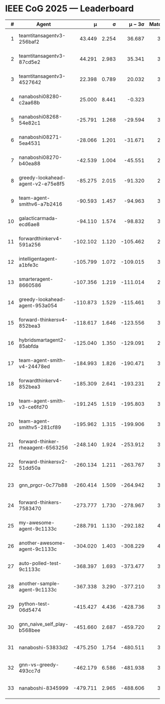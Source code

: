 # IEEE CoG 2025 — Leaderboard

| # | Agent | μ | σ | μ − 3σ | Matches | Updated |
|---:|---|---:|---:|---:|---:|---|
| 1 | teamtitansagentv3-256baf2 | 43.449 | 2.254 | 36.687 | 3794 | 2025-08-28 03:01 |
| 2 | teamtitansagentv3-87cd5e2 | 44.291 | 2.983 | 35.341 | 3540 | 2025-08-28 03:01 |
| 3 | teamtitansagentv3-4527642 | 22.398 | 0.789 | 20.032 | 3714 | 2025-08-28 03:01 |
| 4 | nanaboshi08280-c2aa68b | 25.000 | 8.441 | -0.323 | 260 | 2025-08-28 03:01 |
| 5 | nanaboshi08268-54e82c1 | -25.791 | 1.268 | -29.594 | 3318 | 2025-08-28 03:01 |
| 6 | nanaboshi08271-5ea4531 | -28.066 | 1.201 | -31.671 | 2020 | 2025-08-28 03:01 |
| 7 | nanaboshi08270-b40ea88 | -42.539 | 1.004 | -45.551 | 2458 | 2025-08-28 03:01 |
| 8 | greedy-lookahead-agent-v2-e75e8f5 | -85.275 | 2.015 | -91.320 | 2886 | 2025-08-28 03:01 |
| 9 | team-agent-smithv6-a7b2416 | -90.593 | 1.457 | -94.963 | 3800 | 2025-08-28 03:01 |
| 10 | galacticarmada-ecd6ae8 | -94.110 | 1.574 | -98.832 | 3220 | 2025-08-28 03:01 |
| 11 | forwardthinkerv4-591a256 | -102.102 | 1.120 | -105.462 | 2974 | 2025-08-28 03:01 |
| 12 | intelligentagent-a1bfe3c | -105.799 | 1.072 | -109.015 | 3313 | 2025-08-28 03:01 |
| 13 | smarteragent-8660586 | -107.356 | 1.219 | -111.014 | 2998 | 2025-08-28 03:01 |
| 14 | greedy-lookahead-agent-953a054 | -110.873 | 1.529 | -115.461 | 3466 | 2025-08-28 03:01 |
| 15 | forward-thinkersv4-852bea3 | -118.617 | 1.646 | -123.556 | 3014 | 2025-08-28 03:01 |
| 16 | hybridsmartagent2-85abfda | -125.040 | 1.350 | -129.091 | 2989 | 2025-08-28 03:01 |
| 17 | team-agent-smith-v4-24478ed | -184.993 | 1.826 | -190.471 | 3554 | 2025-08-28 03:01 |
| 18 | forwardthinkerv4-852bea3 | -185.309 | 2.641 | -193.231 | 2688 | 2025-08-28 03:01 |
| 19 | team-agent-smith-v3-ce6fd70 | -191.245 | 1.519 | -195.803 | 3794 | 2025-08-28 03:01 |
| 20 | team-agent-smithv5-281cf89 | -195.962 | 1.315 | -199.906 | 3720 | 2025-08-28 03:01 |
| 21 | forward-thinker-rheaagent-6563256 | -248.140 | 1.924 | -253.912 | 3822 | 2025-08-28 03:01 |
| 22 | forward-thinkersv2-51dd50a | -260.134 | 1.211 | -263.767 | 3902 | 2025-08-28 03:01 |
| 23 | gnn_prgcr-0c77b88 | -260.414 | 1.509 | -264.942 | 3000 | 2025-08-28 03:01 |
| 24 | forward-thinkers-7583470 | -273.777 | 1.730 | -278.967 | 3560 | 2025-08-28 03:01 |
| 25 | my-awesome-agent-9c1133c | -288.791 | 1.130 | -292.182 | 4460 | 2025-08-28 03:01 |
| 26 | another-awesome-agent-9c1133c | -304.020 | 1.403 | -308.229 | 4120 | 2025-08-28 03:01 |
| 27 | auto-polled-test-9c1133c | -368.397 | 1.693 | -373.477 | 3200 | 2025-08-28 03:01 |
| 28 | another-sample-agent-9c1133c | -367.338 | 3.290 | -377.210 | 3780 | 2025-08-28 03:01 |
| 29 | python-test-06d5474 | -415.427 | 4.436 | -428.736 | 3010 | 2025-08-28 03:01 |
| 30 | gnn_naive_self_play-b568bee | -451.660 | 2.687 | -459.720 | 2640 | 2025-08-28 03:01 |
| 31 | nanaboshi-53833d2 | -475.250 | 1.754 | -480.511 | 3120 | 2025-08-28 03:01 |
| 32 | gnn-vs-greedy-493cc7d | -462.179 | 6.586 | -481.938 | 3360 | 2025-08-28 03:01 |
| 33 | nanaboshi-8345999 | -479.711 | 2.965 | -488.606 | 3330 | 2025-08-28 03:01 |
